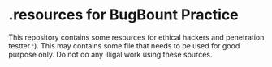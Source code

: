 # .resources for BugBount Practice
 This repository contains some resources for ethical hackers and penetration testter :). This may contains some file that needs to be used for good purpose only. Do not do any illigal work using these sources.
